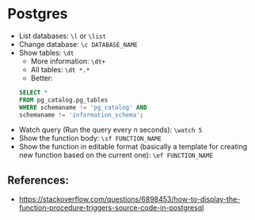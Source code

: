 # Postgres

- List databases: `\l` or `\list`
- Change database: `\c DATABASE_NAME`
- Show tables: `\dt`
    - More information: `\dt+`
    - All tables: `\dt *.*`
    - Better:
    ```sql
    SELECT *
    FROM pg_catalog.pg_tables
    WHERE schemaname != 'pg_catalog' AND 
    schemaname != 'information_schema';
    ```
- Watch query (Run the query every n seconds): `\watch 5`
- Show the function body: `\sf FUNCTION_NAME`
- Show the function in editable format (basically a template for creating new function based on the current one): `\ef FUNCTION_NAME`


## References:
- https://stackoverflow.com/questions/6898453/how-to-display-the-function-procedure-triggers-source-code-in-postgresql